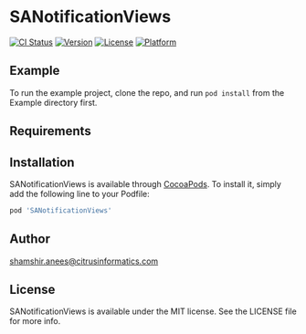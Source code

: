 # SANotificationViews

[![CI Status](http://img.shields.io/travis/shamshiranees/SANotificationViews.svg?style=flat)](https://travis-ci.org/shamshiranees/SANotificationViews)
[![Version](https://img.shields.io/cocoapods/v/SANotificationViews.svg?style=flat)](http://cocoapods.org/pods/SANotificationViews)
[![License](https://img.shields.io/cocoapods/l/SANotificationViews.svg?style=flat)](http://cocoapods.org/pods/SANotificationViews)
[![Platform](https://img.shields.io/cocoapods/p/SANotificationViews.svg?style=flat)](http://cocoapods.org/pods/SANotificationViews)

## Example

To run the example project, clone the repo, and run `pod install` from the Example directory first.

## Requirements

## Installation

SANotificationViews is available through [CocoaPods](http://cocoapods.org). To install
it, simply add the following line to your Podfile:

```ruby
pod 'SANotificationViews'
```

## Author

 shamshir.anees@citrusinformatics.com

## License

SANotificationViews is available under the MIT license. See the LICENSE file for more info.
